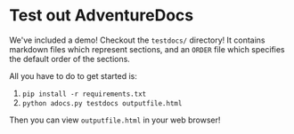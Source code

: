 # Test out AdventureDocs

We've included a demo! Checkout the `testdocs/` directory! It
contains markdown files which represent sections, and an `ORDER`
file which specifies the default order of the sections.

All you have to do to get started is:

  1. `pip install -r requirements.txt`
  2. `python adocs.py testdocs outputfile.html`

Then you can view `outputfile.html` in your web browser!
